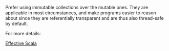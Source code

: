 Prefer using immutable collections over the mutable ones. They are applicable in most circumstances,
 and make programs easier to reason about since they are referentially transparent and are thus also thread-safe by default.

 For more details:

 [Effective Scala](https://twitter-archive.github.io/effectivescala/#Collections-Use)
